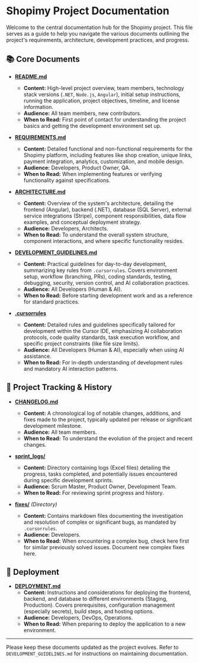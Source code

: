 # Shopimy Project Documentation

Welcome to the central documentation hub for the Shopimy project. This file serves as a guide to help you navigate the various documents outlining the project's requirements, architecture, development practices, and progress.

## 📚 Core Documents

*   **[README.md](../README.md)**
    *   **Content:** High-level project overview, team members, technology stack versions (`.NET`, `Node.js`, `Angular`), initial setup instructions, running the application, project objectives, timeline, and license information.
    *   **Audience:** All team members, new contributors.
    *   **When to Read:** First point of contact for understanding the project basics and getting the development environment set up.

*   **[REQUIREMENTS.md](REQUIREMENTS.md)**
    *   **Content:** Detailed functional and non-functional requirements for the Shopimy platform, including features like shop creation, unique links, payment integration, analytics, customization, and mobile design.
    *   **Audience:** Developers, Product Owner, QA.
    *   **When to Read:** When implementing features or verifying functionality against specifications.

*   **[ARCHITECTURE.md](ARCHITECTURE.md)**
    *   **Content:** Overview of the system's architecture, detailing the frontend (Angular), backend (.NET), database (SQL Server), external service integrations (Stripe), component responsibilities, data flow examples, and conceptual deployment strategy.
    *   **Audience:** Developers, Architects.
    *   **When to Read:** To understand the overall system structure, component interactions, and where specific functionality resides.

*   **[DEVELOPMENT_GUIDELINES.md](DEVELOPMENT_GUIDELINES.md)**
    *   **Content:** Practical guidelines for day-to-day development, summarizing key rules from `.cursorrules`. Covers environment setup, workflow (branching, PRs), coding standards, testing, debugging, security, version control, and AI collaboration practices.
    *   **Audience:** All Developers (Human & AI).
    *   **When to Read:** Before starting development work and as a reference for standard practices.

*   **[.cursorrules](../.cursorrules)**
    *   **Content:** Detailed rules and guidelines specifically tailored for development within the Cursor IDE, emphasizing AI collaboration protocols, code quality standards, task execution workflow, and specific project constraints (like file size limits).
    *   **Audience:** All Developers (Human & AI), especially when using AI assistance.
    *   **When to Read:** For in-depth understanding of development rules and mandatory AI interaction patterns.

## 🔄 Project Tracking & History

*   **[CHANGELOG.md](CHANGELOG.md)**
    *   **Content:** A chronological log of notable changes, additions, and fixes made to the project, typically updated per release or significant development milestone.
    *   **Audience:** All team members.
    *   **When to Read:** To understand the evolution of the project and recent changes.

*   **[sprint_logs/](sprint_logs/)**
    *   **Content:** Directory containing logs (Excel files) detailing the progress, tasks completed, and potentially issues encountered during specific development sprints.
    *   **Audience:** Scrum Master, Product Owner, Development Team.
    *   **When to Read:** For reviewing sprint progress and history.

*   **[fixes/](../fixes/)** _(Directory)_
    *   **Content:** Contains markdown files documenting the investigation and resolution of complex or significant bugs, as mandated by `.cursorrules`.
    *   **Audience:** Developers.
    *   **When to Read:** When encountering a complex bug, check here first for similar previously solved issues. Document new complex fixes here.

## 🚀 Deployment

*   **[DEPLOYMENT.md](DEPLOYMENT.md)**
    *   **Content:** Instructions and considerations for deploying the frontend, backend, and database to different environments (Staging, Production). Covers prerequisites, configuration management (especially secrets), build steps, and hosting options.
    *   **Audience:** Developers, DevOps, Operations.
    *   **When to Read:** When preparing to deploy the application to a new environment.

---

Please keep these documents updated as the project evolves. Refer to `DEVELOPMENT_GUIDELINES.md` for instructions on maintaining documentation.